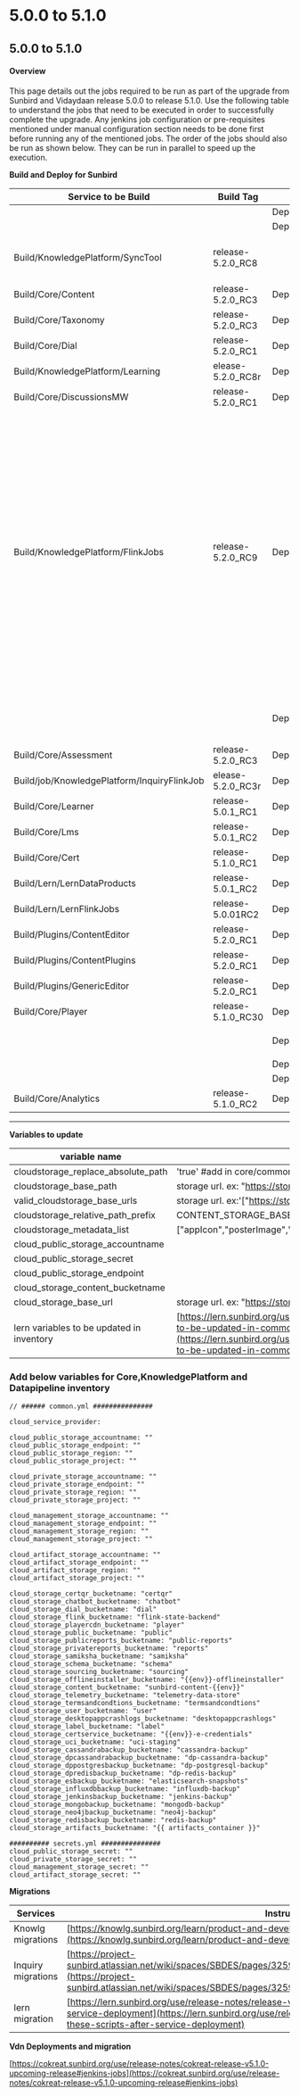 # 5.0.0 to 5.1.0

## 5.0.0 to 5.1.0

#### Overview <a href="#user-content-overview" id="user-content-overview"></a>

This page details out the jobs required to be run as part of the upgrade from Sunbird and Vidaydaan release 5.0.0 to release 5.1.0. Use the following table to understand the jobs that need to be executed in order to successfully complete the upgrade. Any jenkins job configuration or pre-requisites mentioned under manual configuration section needs to be done first before running any of the mentioned jobs. The order of the jobs should also be run as shown below. They can be run in parallel to speed up the execution.

**Build and Deploy for Sunbird**

| Service to be Build                         | Build Tag           | Service to Deploy                        | Deploy Tag                                                                             | Comments                                                                                                                                                                                                                                                                                                                                                                                                                                                                                                                                                                                                                                                                                                                     |
| ------------------------------------------- | ------------------- | ---------------------------------------- | -------------------------------------------------------------------------------------- | ---------------------------------------------------------------------------------------------------------------------------------------------------------------------------------------------------------------------------------------------------------------------------------------------------------------------------------------------------------------------------------------------------------------------------------------------------------------------------------------------------------------------------------------------------------------------------------------------------------------------------------------------------------------------------------------------------------------------------- |
|                                             |                     | Deploy/Kubernetes/UploadSchema           | release-5.2.0\_RC3                                                                     | Deploy this before deploying the service and flink-jobs.                                                                                                                                                                                                                                                                                                                                                                                                                                                                                                                                                                                                                                                                     |
|                                             |                     | Deploy/KnowledgePlatform/KafkaSetup      | release-5.2.0\_RC8                                                                     | Deploy this before deploying flink-jobs.                                                                                                                                                                                                                                                                                                                                                                                                                                                                                                                                                                                                                                                                                     |
| Build/KnowledgePlatform/SyncTool            | release-5.2.0\_RC8  |                                          |                                                                                        | **migratecspdata** - **** Add this command to the command list in the Deploy/KnowledgePlatform/Neo4jElasticSearchSyncTool Jenkins job.                                                                                                                                                                                                                                                                                                                                                                                                                                                                                                                                                                                       |
| Build/Core/Content                          | release-5.2.0\_RC3  | Deploy/Kubernetes/Content                | release-5.1.0\_RC5                                                                     |                                                                                                                                                                                                                                                                                                                                                                                                                                                                                                                                                                                                                                                                                                                              |
| Build/Core/Taxonomy                         | release-5.2.0\_RC3  | Deploy/Kubernetes/Taxonomy               | release-5.1.0\_RC5                                                                     |                                                                                                                                                                                                                                                                                                                                                                                                                                                                                                                                                                                                                                                                                                                              |
| Build/Core/Dial                             | release-5.2.0\_RC1  | Deploy/Kubernetes/Dial                   | release-5.1.0\_RC5                                                                     |                                                                                                                                                                                                                                                                                                                                                                                                                                                                                                                                                                                                                                                                                                                              |
| Build/KnowledgePlatform/Learning            | elease-5.2.0\_RC8r  | Deploy/KnowledgePlatform/Learning        | release-5.1.0\_RC5                                                                     |                                                                                                                                                                                                                                                                                                                                                                                                                                                                                                                                                                                                                                                                                                                              |
| Build/Core/DiscussionsMW                    | release-5.2.0\_RC1  | Deploy/Kubernetes/DiscussionsMW          | release-5.1.0\_RC5                                                                     |                                                                                                                                                                                                                                                                                                                                                                                                                                                                                                                                                                                                                                                                                                                              |
| Build/KnowledgePlatform/FlinkJobs           | release-5.2.0\_RC9  | Deploy/KnowledgePlatform/FlinkJobs       | release-5.2.0\_RC8                                                                     | <p>Add the below job list to the <em>job_names_to_deploy</em> list in the Deploy/KnowledgePlatform/FlinkJobs jenkins job</p><p><strong>csp-migrator,</strong> </p><p><strong>live-node-publisher,</strong> </p><p><strong>live-video-stream-generator,</strong> </p><p><strong>cassandra-data-migration</strong> </p><p></p><p>Deploy the </p><p><strong>assessment-enrichment</strong>, </p><p><strong>content-publish</strong>, </p><p><strong>qrcode-image-generator</strong>, <strong>search-indexer</strong>, </p><p><strong>csp-migrator,</strong> </p><p><strong>live-node-publisher,</strong> </p><p><strong>live-video-stream-generator,</strong> </p><p><strong>cassandra-data-migration</strong> flink jobs. </p> |
|                                             |                     | Deploy/Kubernetes/InquiryUploadSchema    | schema\_repo\_branch\_or\_tag: release-5.2.0\_RC2 source\_folder: question,questionset | Create jenkins jobs from [config](https://github.com/Sunbird-inQuiry/inquiry-api-service/tree/release-5.2.0/scripts/jenkins-jobs/Deploy/Kubernetes/InquiryUploadSchema)                                                                                                                                                                                                                                                                                                                                                                                                                                                                                                                                                      |
| Build/Core/Assessment                       | release-5.2.0\_RC3  | Deploy/Kubenetes/Assessment              | release-5.1.0\_RC4                                                                     | Update build and deploy job config, [job-config](https://github.com/Sunbird-inQuiry/inquiry-api-service/tree/release-5.2.0/scripts/jenkins-jobs)                                                                                                                                                                                                                                                                                                                                                                                                                                                                                                                                                                             |
| Build/job/KnowledgePlatform/InquiryFlinkJob | elease-5.2.0\_RC3r  | Deploy/KnowledgePlatform/InquiryFlinkJob | release-5.2.0\_RC3                                                                     | create build, deploy and artifactupload jobs, [job-config](https://github.com/Sunbird-inQuiry/inquiry-api-service/tree/release-5.2.0/scripts/jenkins-jobs)                                                                                                                                                                                                                                                                                                                                                                                                                                                                                                                                                                   |
| Build/Core/Learner                          | release-5.0.1\_RC1  | Deploy/Kubernetes/Learner                | release-5.1.0\_RC5                                                                     |                                                                                                                                                                                                                                                                                                                                                                                                                                                                                                                                                                                                                                                                                                                              |
| Build/Core/Lms                              | release-5.0.1\_RC2  | Deploy/Kubernetes/Lms                    | release-5.1.0\_RC5                                                                     |                                                                                                                                                                                                                                                                                                                                                                                                                                                                                                                                                                                                                                                                                                                              |
| Build/Core/Cert                             | release-5.1.0\_RC1  | Deploy/Kubernetes/Cert                   | release-5.1.0\_RC5                                                                     |                                                                                                                                                                                                                                                                                                                                                                                                                                                                                                                                                                                                                                                                                                                              |
| Build/Lern/LernDataProducts                 | release-5.0.1\_RC2  | Deploy/Lern/LernDataProducts             | release-5.1.0\_RC1                                                                     |                                                                                                                                                                                                                                                                                                                                                                                                                                                                                                                                                                                                                                                                                                                              |
| Build/Lern/LernFlinkJobs                    | release-5.0.01RC2   | Deploy/Lern/LernFlinkJobs                | release-5.1.0\_RC1                                                                     |                                                                                                                                                                                                                                                                                                                                                                                                                                                                                                                                                                                                                                                                                                                              |
| Build/Plugins/ContentEditor                 | release-5.2.0\_RC1  | Deploy/Plugins/ContentEditor             | release-5.1.0\_RC5                                                                     |                                                                                                                                                                                                                                                                                                                                                                                                                                                                                                                                                                                                                                                                                                                              |
| Build/Plugins/ContentPlugins                | release-5.2.0\_RC1  | Deploy/Plugins/ContentPlugins            | release-5.0.0\_RC5                                                                     |                                                                                                                                                                                                                                                                                                                                                                                                                                                                                                                                                                                                                                                                                                                              |
| Build/Plugins/GenericEditor                 | release-5.2.0\_RC1  | Deploy/Plugins/GenericEditor             | release-5.0.0\_RC5                                                                     |                                                                                                                                                                                                                                                                                                                                                                                                                                                                                                                                                                                                                                                                                                                              |
| Build/Core/Player                           | release-5.1.0\_RC30 | Deploy/Kubernetes/Player                 | release-5.1.0\_RC5                                                                     |                                                                                                                                                                                                                                                                                                                                                                                                                                                                                                                                                                                                                                                                                                                              |
|                                             |                     | <p>Deploy/Kubernetes/OnboardAPI<br></p>  | release-5.1.0\_RC5                                                                     |                                                                                                                                                                                                                                                                                                                                                                                                                                                                                                                                                                                                                                                                                                                              |
|                                             |                     | Deploy/Kubernetes/OnboardConsumers       | release-5.1.0\_RC5                                                                     |                                                                                                                                                                                                                                                                                                                                                                                                                                                                                                                                                                                                                                                                                                                              |
|                                             |                     | Deploy/Kubernetes/nginx-public-ingress   | release-5.1.0\_RC5                                                                     |                                                                                                                                                                                                                                                                                                                                                                                                                                                                                                                                                                                                                                                                                                                              |
| Build/Core/Analytics                        | release-5.1.0\_RC2  | Deploy/Kubernetes/Analytics              | release-5.1.0\_RC3                                                                     |                                                                                                                                                                                                                                                                                                                                                                                                                                                                                                                                                                                                                                                                                                                              |

****

**Variables to update**

| variable name                             | value/description                                                                                                                                                                                                                                                      |
| ----------------------------------------- | ---------------------------------------------------------------------------------------------------------------------------------------------------------------------------------------------------------------------------------------------------------------------- |
| cloudstorage\_replace\_absolute\_path     | 'true'  #add in core/common.yml                                                                                                                                                                                                                                        |
| cloudstorage\_base\_path                  | storage url. ex: "https://storagename.blob.core.windows.net"                                                                                                                                                                                                           |
| valid\_cloudstorage\_base\_urls           | storage url. ex:'\["https://storagename.blob.core.windows.net"]'                                                                                                                                                                                                       |
| cloudstorage\_relative\_path\_prefix      | CONTENT\_STORAGE\_BASE\_PATH                                                                                                                                                                                                                                           |
| cloudstorage\_metadata\_list              | \["appIcon","posterImage","artifactUrl","downloadUrl","variants","previewUrl","pdfUrl"]                                                                                                                                                                                |
| cloud\_public\_storage\_accountname       |                                                                                                                                                                                                                                                                        |
| cloud\_public\_storage\_secret            |                                                                                                                                                                                                                                                                        |
| cloud\_public\_storage\_endpoint          |                                                                                                                                                                                                                                                                        |
| cloud\_storage\_content\_bucketname       |                                                                                                                                                                                                                                                                        |
| cloud\_storage\_base\_url                 | storage url. ex: "https://storagename.blob.core.windows.n                                                                                                                                                                                                              |
| lern variables to be updated in inventory | [https://lern.sunbird.org/use/release-notes/release-v-5.0.1#ansible-changes-need-to-be-updated-in-common.yml-secrets.yml-hosts.yml](https://lern.sunbird.org/use/release-notes/release-v-5.0.1#ansible-changes-need-to-be-updated-in-common.yml-secrets.yml-hosts.yml) |



### Add below variables for Core,KnowledgePlatform and Datapipeline inventory

```
// ###### common.yml ###############

cloud_service_provider: 

cloud_public_storage_accountname: ""
cloud_public_storage_endpoint: ""
cloud_public_storage_region: ""
cloud_public_storage_project: ""

cloud_private_storage_accountname: ""
cloud_private_storage_endpoint: ""
cloud_private_storage_region: ""
cloud_private_storage_project: ""

cloud_management_storage_accountname: ""
cloud_management_storage_endpoint: ""
cloud_management_storage_region: ""
cloud_management_storage_project: ""

cloud_artifact_storage_accountname: ""
cloud_artifact_storage_endpoint: ""
cloud_artifact_storage_region: ""
cloud_artifact_storage_project: ""

cloud_storage_certqr_bucketname: "certqr"
cloud_storage_chatbot_bucketname: "chatbot"
cloud_storage_dial_bucketname: "dial"
cloud_storage_flink_bucketname: "flink-state-backend"
cloud_storage_playercdn_bucketname: "player"
cloud_storage_public_bucketname: "public"
cloud_storage_publicreports_bucketname: "public-reports"
cloud_storage_privatereports_bucketname: "reports"
cloud_storage_samiksha_bucketname: "samiksha"
cloud_storage_schema_bucketname: "schema"
cloud_storage_sourcing_bucketname: "sourcing"
cloud_storage_offlineinstaller_bucketname: "{{env}}-offlineinstaller"
cloud_storage_content_bucketname: "sunbird-content-{{env}}"
cloud_storage_telemetry_bucketname: "telemetry-data-store"
cloud_storage_termsandcondtions_bucketname: "termsandcondtions"
cloud_storage_user_bucketname: "user"
cloud_storage_desktopappcrashlogs_bucketname: "desktopappcrashlogs"
cloud_storage_label_bucketname: "label"
cloud_storage_certservice_bucketname: "{{env}}-e-credentials"
cloud_storage_uci_bucketname: "uci-staging"
cloud_storage_cassandrabackup_bucketname: "cassandra-backup"
cloud_storage_dpcassandrabackup_bucketname: "dp-cassandra-backup"
cloud_storage_dppostgresbackup_bucketname: "dp-postgresql-backup"
cloud_storage_dpredisbackup_bucketname: "dp-redis-backup"
cloud_storage_esbackup_bucketname: "elasticsearch-snapshots"
cloud_storage_influxdbbackup_bucketname: "influxdb-backup"
cloud_storage_jenkinsbackup_bucketname: "jenkins-backup"
cloud_storage_mongobackup_bucketname: "mongodb-backup"
cloud_storage_neo4jbackup_bucketname: "neo4j-backup"
cloud_storage_redisbackup_bucketname: "redis-backup"
cloud_storage_artifacts_bucketname: "{{ artifacts_container }}"

########## secrets.yml ###############
cloud_public_storage_secret: ""
cloud_private_storage_secret: ""
cloud_management_storage_secret: ""
cloud_artifact_storage_secret: ""
```



**Migrations**

| Services           | Instructions                                                                                                                                                                                                                                   |
| ------------------ | ---------------------------------------------------------------------------------------------------------------------------------------------------------------------------------------------------------------------------------------------- |
| Knowlg migrations  | [https://knowlg.sunbird.org/learn/product-and-developer-guide/other/data-migration](https://knowlg.sunbird.org/learn/product-and-developer-guide/other/data-migration)                                                                         |
| Inquiry migrations | [https://project-sunbird.atlassian.net/wiki/spaces/SBDES/pages/3259105331/inQuiry+CSP+migration+verification+steps](https://project-sunbird.atlassian.net/wiki/spaces/SBDES/pages/3259105331/inQuiry+CSP+migration+verification+steps)         |
| lern migration     | [https://lern.sunbird.org/use/release-notes/release-v-5.0.1#data-migrations-run-these-scripts-after-service-deployment](https://lern.sunbird.org/use/release-notes/release-v-5.0.1#data-migrations-run-these-scripts-after-service-deployment) |



**Vdn Deployments and migration**

[https://cokreat.sunbird.org/use/release-notes/cokreat-release-v5.1.0-upcoming-release#jenkins-jobs](https://cokreat.sunbird.org/use/release-notes/cokreat-release-v5.1.0-upcoming-release#jenkins-jobs)
